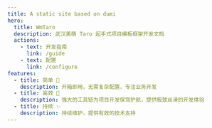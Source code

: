 ```yaml
---
title: A static site based on dumi
hero:
  title: WmTaro
  description: 武汉美萌 Taro 起手式项目模板框架开发文档
  actions:
    - text: 开发指南
      link: /guide
    - text: 配置
      link: /configure
features:
  - title: 简单 🤩
    description: 开箱即用，无需复杂配置，专注业务开发
  - title: 高效 🚀
    description: 强大的工具链为项目开发保驾护航，提供极致丝滑的开发体验
  - title: 持续 ✨
    description: 持续维护，提供有效的技术支持
---
```

